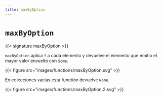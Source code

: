 ```yaml
---
title: maxByOption
---
```


# `maxByOption`

{{< signature maxByOption >}}

`maxByOption` aplica `f` a cada elemento y devuelve el elemento que emitió el mayor valor envuelto con `Some`.

{{< figure src="images/functions/maxByOption.svg" >}}

En colecciones vacías esta functión devuelve `None`.

{{< figure src="images/functions/maxByOption.2.svg" >}}
